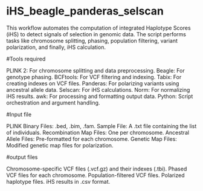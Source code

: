 # iHS_beagle_panderas_selscan
This workflow automates the computation of integrated Haplotype Scores (iHS) to detect signals of selection in genomic data. The script performs tasks like chromosome splitting, phasing, population filtering, variant polarization, and finally, iHS calculation.

#Tools required

PLINK 2: For chromosome splitting and data preprocessing.
Beagle: For genotype phasing.
BCFtools: For VCF filtering and indexing.
Tabix: For creating indexes on VCF files.
Panderas: For polarizing variants using ancestral allele data.
Selscan: For iHS calculations.
Norm: For normalizing iHS results.
awk: For processing and formatting output data.
Python: Script orchestration and argument handling.


#Input file

PLINK Binary Files: .bed, .bim, .fam.
Sample File: A .txt file containing the list of individuals.
Recombination Map Files: One per chromosome.
Ancestral Allele Files: Pre-formatted for each chromosome.
Genetic Map Files: Modified genetic map files for polarization.

#output files


Chromosome-specific VCF files (.vcf.gz) and their indexes (.tbi).
Phased VCF files for each chromosome.
Population-filtered VCF files.
Polarized haplotype files.
iHS results in .csv format.

